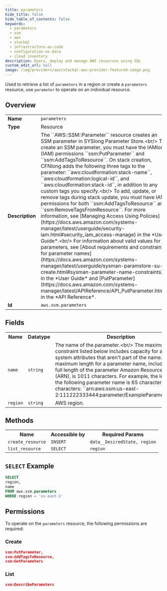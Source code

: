 ```yaml
---
title: parameters
hide_title: false
hide_table_of_contents: false
keywords:
  - parameters
  - ssm
  - aws
  - stackql
  - infrastructure-as-code
  - configuration-as-data
  - cloud inventory
description: Query, deploy and manage AWS resources using SQL
custom_edit_url: null
image: /img/providers/aws/stackql-aws-provider-featured-image.png
---
```

Used to retrieve a list of <code>parameters</code> in a region or create a <code>parameters</code> resource, use <code>parameter</code> to operate on an individual resource.

## Overview
<table><tbody>
<tr><td><b>Name</b></td><td><code>parameters</code></td></tr>
<tr><td><b>Type</b></td><td>Resource</td></tr>
<tr><td><b>Description</b></td><td>The ``AWS::SSM::Parameter`` resource creates an SSM parameter in SYSlong Parameter Store.&lt;br&#x2F;&gt;  To create an SSM parameter, you must have the IAMlong (IAM) permissions ``ssm:PutParameter`` and ``ssm:AddTagsToResource``. On stack creation, CFNlong adds the following three tags to the parameter: ``aws:cloudformation:stack-name``, ``aws:cloudformation:logical-id``, and ``aws:cloudformation:stack-id``, in addition to any custom tags you specify.&lt;br&#x2F;&gt; To add, update, or remove tags during stack update, you must have IAM permissions for both ``ssm:AddTagsToResource`` and ``ssm:RemoveTagsFromResource``. For more information, see &#91;Managing Access Using Policies&#93;(https:&#x2F;&#x2F;docs.aws.amazon.com&#x2F;systems-manager&#x2F;latest&#x2F;userguide&#x2F;security-iam.html#security_iam_access-manage) in the *User Guide*.&lt;br&#x2F;&gt;  For information about valid values for parameters, see &#91;About requirements and constraints for parameter names&#93;(https:&#x2F;&#x2F;docs.aws.amazon.com&#x2F;systems-manager&#x2F;latest&#x2F;userguide&#x2F;sysman-paramstore-su-create.html#sysman-parameter-name-constraints) in the *User Guide* and &#91;PutParameter&#93;(https:&#x2F;&#x2F;docs.aws.amazon.com&#x2F;systems-manager&#x2F;latest&#x2F;APIReference&#x2F;API_PutParameter.html) in the *API Reference*.</td></tr>
<tr><td><b>Id</b></td><td><code>aws.ssm.parameters</code></td></tr>
</tbody></table>

## Fields
<table><tbody>
<tr><th>Name</th><th>Datatype</th><th>Description</th></tr>
<tr><td><code>name</code></td><td><code>string</code></td><td>The name of the parameter.&lt;br&#x2F;&gt;  The maximum length constraint listed below includes capacity for additional system attributes that aren't part of the name. The maximum length for a parameter name, including the full length of the parameter Amazon Resource Name (ARN), is 1011 characters. For example, the length of the following parameter name is 65 characters, not 20 characters: ``arn:aws:ssm:us-east-2:111222333444:parameter&#x2F;ExampleParameterName``</td></tr>
<tr><td><code>region</code></td><td><code>string</code></td><td>AWS region.</td></tr>

</tbody></table>

## Methods

<table><tbody>
  <tr>
    <th>Name</th>
    <th>Accessible by</th>
    <th>Required Params</th>
  </tr>
  <tr>
    <td><code>create_resource</code></td>
    <td><code>INSERT</code></td>
    <td><code>data__DesiredState, region</code></td>
  </tr>
  <tr>
    <td><code>list_resource</code></td>
    <td><code>SELECT</code></td>
    <td><code>region</code></td>
  </tr>
</tbody></table>

## `SELECT` Example
```sql
SELECT
region,
name
FROM aws.ssm.parameters
WHERE region = 'us-east-1'
```

## Permissions

To operate on the <code>parameters</code> resource, the following permissions are required:

### Create
```json
ssm:PutParameter,
ssm:AddTagsToResource,
ssm:GetParameters
```

### List
```json
ssm:DescribeParameters
```

